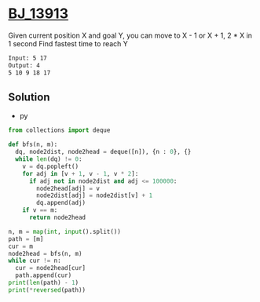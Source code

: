 # [BJ_13913](https://acmicpc.net/problem/13913)

Given current position X and goal Y, you can move to X - 1 or X + 1, 2 * X in 1 second
Find fastest time to reach Y

```txt
Input: 5 17
Output: 4
5 10 9 18 17
```

## Solution

* py

```py
from collections import deque

def bfs(n, m):
  dq, node2dist, node2head = deque([n]), {n : 0}, {}
  while len(dq) != 0:
    v = dq.popleft()
    for adj in [v + 1, v - 1, v * 2]:
      if adj not in node2dist and adj <= 100000:
        node2head[adj] = v
        node2dist[adj] = node2dist[v] + 1
        dq.append(adj)
    if v == m:
      return node2head

n, m = map(int, input().split())
path = [m]
cur = m
node2head = bfs(n, m)
while cur != n:
  cur = node2head[cur]
  path.append(cur)
print(len(path) - 1)
print(*reversed(path))
```
